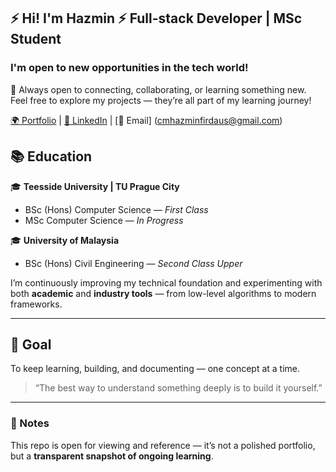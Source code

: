 ## ⚡️ Hi! I'm Hazmin ⚡️ Full-stack Developer | MSc Student
### I'm open to new opportunities in the tech world!
💬 Always open to connecting, collaborating, or learning something new.  
Feel free to explore my projects — they’re all part of my learning journey!

[🌍 Portfolio](https://hazminchik.com) |
[💼 LinkedIn](https://linkedin.com/in/hazminfirdaus) |
[📧 Email] (cmhazminfirdaus@gmail.com)

## 📚 Education

🎓 **Teesside University | TU Prague City**  
- BSc (Hons) Computer Science — *First Class*  
- MSc Computer Science — *In Progress*

🎓 **University of Malaysia**  
- BSc (Hons) Civil Engineering — *Second Class Upper*

I’m continuously improving my technical foundation and experimenting with both **academic** and **industry tools** — from low-level algorithms to modern frameworks.

---

## 🚀 Goal
To keep learning, building, and documenting — one concept at a time.

> “The best way to understand something deeply is to build it yourself.”

---

### 💬 Notes
This repo is open for viewing and reference — it’s not a polished portfolio, but a **transparent snapshot of ongoing learning**.

<!--
**hazminfirdaus/hazminfirdaus** is a ✨ _special_ ✨ repository because its `README.md` (this file) appears on your GitHub profile.

Here are some ideas to get you started:

- 🔭 I’m currently working on ...
- 🌱 I’m currently learning ...
- 👯 I’m looking to collaborate on ...
- 🤔 I’m looking for help with ...
- 💬 Ask me about ...
- 📫 How to reach me: ...
- 😄 Pronouns: ...
- ⚡ Fun fact: ...
-->
